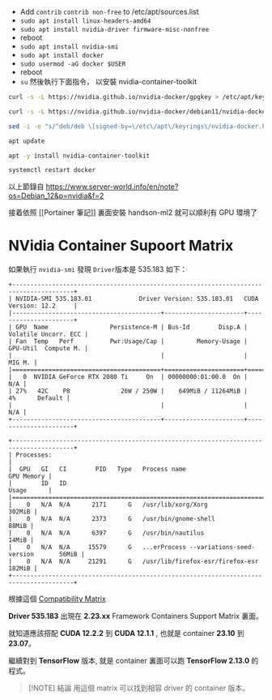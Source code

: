 + Add `contrib` `contrib non-free` to /etc/apt/sources.list
+ `sudo apt install linux-headers-amd64`
+ `sudo apt install nvidia-driver firmware-misc-nonfree`
+ reboot
+ `sudo apt install nvidia-smi`
+ `sudo apt install docker`
+ `sudo usermod -aG docker $USER`
+ reboot
+  `su` 然後執行下面指令， 以安裝 nvidia-container-toolkit 
```bash
curl -s -L https://nvidia.github.io/nvidia-docker/gpgkey > /etc/apt/keyrings/nvidia-docker.key

curl -s -L https://nvidia.github.io/nvidia-docker/debian11/nvidia-docker.list > /etc/apt/sources.list.d/nvidia-docker.list

sed -i -e "s/^deb/deb \[signed-by=\/etc\/apt\/keyrings\/nvidia-docker.key\]/g" /etc/apt/sources.list.d/nvidia-docker.list

apt update

apt -y install nvidia-container-toolkit

systemctl restart docker
```
以上節錄自 https://www.server-world.info/en/note?os=Debian_12&p=nvidia&f=2

接着依照 [[Portainer 筆記]] 裏面安裝 handson-ml2 就可以順利有 GPU 環境了

# NVidia Container Supoort Matrix
如果執行 `nvidia-smi` 發現 `Driver`版本是 535.183 如下：
```
+---------------------------------------------------------------------------------------+
| NVIDIA-SMI 535.183.01             Driver Version: 535.183.01   CUDA Version: 12.2     |
|-----------------------------------------+----------------------+----------------------+
| GPU  Name                 Persistence-M | Bus-Id        Disp.A | Volatile Uncorr. ECC |
| Fan  Temp   Perf          Pwr:Usage/Cap |         Memory-Usage | GPU-Util  Compute M. |
|                                         |                      |               MIG M. |
|=========================================+======================+======================|
|   0  NVIDIA GeForce RTX 2080 Ti     On  | 00000000:01:00.0  On |                  N/A |
| 27%   42C    P8              26W / 250W |    649MiB / 11264MiB |      4%      Default |
|                                         |                      |                  N/A |
+-----------------------------------------+----------------------+----------------------+
                                                                                         
+---------------------------------------------------------------------------------------+
| Processes:                                                                            |
|  GPU   GI   CI        PID   Type   Process name                            GPU Memory |
|        ID   ID                                                             Usage      |
|=======================================================================================|
|    0   N/A  N/A      2171      G   /usr/lib/xorg/Xorg                          302MiB |
|    0   N/A  N/A      2373      G   /usr/bin/gnome-shell                         88MiB |
|    0   N/A  N/A      6397      G   /usr/bin/nautilus                            14MiB |
|    0   N/A  N/A     15579      G   ...erProcess --variations-seed-version       56MiB |
|    0   N/A  N/A     21291      G   /usr/lib/firefox-esr/firefox-esr            182MiB |
+---------------------------------------------------------------------------------------+
```
根據這個 [Compatibility Matrix](https://docs.nvidia.com/deeplearning/frameworks/support-matrix/index.html#framework-matrix-2023) 

**Driver 535.183** 出現在 **2.23.xx** Framework Containers Support Matrix 裏面。

就知道應該搭配 **CUDA 12.2.2** 到 **CUDA 12.1.1** , 也就是 container **23.10**  到  **23.07**。

繼續對到 **TensorFlow** 版本, 就是 container 裏面可以跑 **TensorFlow 2.13.0** 的程式。


> [!NOTE] 結論
>用這個 matrix 可以找到相容 driver 的 container 版本。

